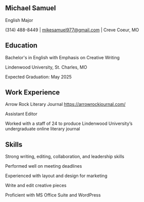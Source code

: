 ## Michael Samuel
English Major

(314) 488-8449 | mikesamuel977@gmail.com | Creve Coeur, MO

## Education
Bachelor's in English with Emphasis on Creative Writing

Lindenwood University, St. Charles, MO

Expected Graduation: May 2025

## Work Experience

Arrow Rock Literary Journal https://arrowrockjournal.com/

Assistant Editor

Worked with a staff of 24 to produce Lindenwood University’s undergraduate online literary journal

## Skills

Strong writing, editing, collaboration, and leadership skills

Performed well on meeting deadlines

Experienced with layout and design for marketing

Write and edit creative pieces

Proficient with MS Office Suite and WordPress
